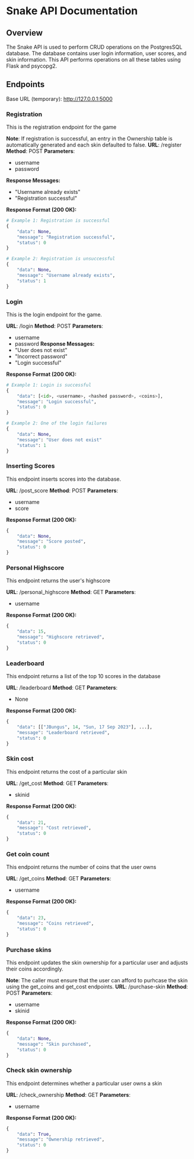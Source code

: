 # Snake API Documentation

## Overview
The Snake API is used to perform CRUD operations on the PostgresSQL database. The database contains user login information, user scores, and skin information. This API performs operations on all these tables using Flask and psycopg2.

## Endpoints
Base URL (temporary): http://127.0.0.1:5000

### Registration
This is the registration endpoint for the game

**Note**: If registration is successful, an entry in the Ownership table is automatically generated and each skin defaulted to false.
**URL**: /register
**Method**: POST
**Parameters**:
* username
* password

**Response Messages:**
* "Username already exists"
* "Registration successful"

**Response Format (200 OK):**
```python
# Example 1: Registration is successful
{
    "data": None,
    "message": "Registration successful",
    "status": 0
}

# Example 2: Registration is unsuccessful
{
    "data": None,
    "message": "Username already exists",
    "status": 1
}
```

### Login
This is the login endpoint for the game.

**URL**: /login
**Method**: POST
**Parameters**:
* username
* password
**Response Messages:**
* "User does not exist"
* "Incorrect password"
* "Login successful"

**Response Format (200 OK):**
```python
# Example 1: Login is successful
{
    "data": [<id>, <username>, <hashed password>, <coins>],
    "message": "Login successful",
    "status": 0
}

# Example 2: One of the login failures
{
    "data": None,
    "message": "User does not exist"
    "status": 1
}
```

### Inserting Scores
This endpoint inserts scores into the database.

**URL**: /post_score
**Method**: POST
**Parameters**:
* username
* score

**Response Format (200 OK):**
```python
{
    "data": None,
    "message": "Score posted",
    "status": 0
}   
```

### Personal Highscore
This endpoint returns the user's highscore

**URL**: /personal_highscore
**Method**: GET
**Parameters**:
* username

**Response Format (200 OK):**
```python
{
    "data": 15,
    "message": "Highscore retrieved",
    "status": 0
}
```

### Leaderboard
This endpoint returns a list of the top 10 scores in the database

**URL**: /leaderboard
**Method**: GET
**Parameters**:
* None

**Response Format (200 OK):**
```python
{
    "data": [["JBungus", 14, "Sun, 17 Sep 2023"], ...],
    "message": "Leaderboard retrieved",
    "status": 0
}
```
### Skin cost
This endpoint returns the cost of a particular skin

**URL**: /get_cost
**Method**: GET
**Parameters**:
* skinid

**Response Format (200 OK):**
```python
{
    "data": 21,
    "message": "Cost retrieved",
    "status": 0
}
```

### Get coin count
This endpoint returns the number of coins that the user owns

**URL**: /get_coins
**Method**: GET
**Parameters**:
* username

**Response Format (200 OK):**
```python
{
    "data": 23,
    "message": "Coins retrieved",
    "status": 0
}
```

### Purchase skins
This endpoint updates the skin ownership for a particular user and adjusts their coins accordingly.

**Note**: The caller must ensure that the user can afford to purhcase the skin using the get_coins and get_cost endpoints.
**URL**: /purchase-skin
**Method**: POST
**Parameters**:
* username
* skinid

**Response Format (200 OK):**
```python
{
    "data": None,
    "message": "Skin purchased",
    "status": 0
}
```

### Check skin ownership
This endpoint determines whether a particular user owns a skin

**URL**: /check_ownership
**Method**: GET
**Parameters**:
* username

**Response Format (200 OK):**
```python
{
    "data": True,
    "message": "Ownership retrieved",
    "status": 0
}
```